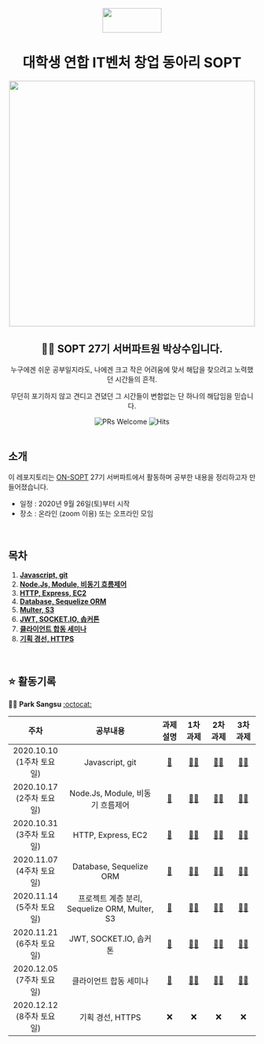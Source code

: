 <div align="center">

  <img height="50" width="120" src="https://user-images.githubusercontent.com/59385491/99065767-39ab4500-25eb-11eb-9490-9d2a4202dd96.png">

  # 대학생 연합 IT벤처 창업 동아리 SOPT

  <img height="500" width="500" src="https://user-images.githubusercontent.com/59385491/99067842-bb50a200-25ee-11eb-9252-4a4ae3644e8d.png">

  <h2> 👨‍💻 SOPT 27기 서버파트원 박상수입니다. </h2>

<p>누구에겐 쉬운 공부일지라도, 나에겐 크고 작은 어려움에 맞서 해답을 찾으려고 노력했던 시간들의 흔적.</p>
<p>무던히 포기하지 않고 견디고 견뎠던 그 시간들이 변함없는 단 하나의 해답임을 믿습니다.</p>

</div>

<div align=center>

<img alt="PRs Welcome" src="https://img.shields.io/badge/PRs-welcome-brightgreen.svg?style=flat-square" />
<img alt="Hits" src="https://hits.seeyoufarm.com/api/count/incr/badge.svg?url=https%3A%2F%2Fgithub.com%2FON-SOPT-SERVER-3%2FParksangsu&count_bg=%2379C83D&title_bg=%23555555&icon=&icon_color=%23E7E7E7&title=hits&edge_flat=false" />

</div>

<br>

## 소개

이 레포지토리는 [ON-SOPT](http://sopt.org/wp/?page_id=2519) 27기 서버파트에서 활동하며 공부한 내용을 정리하고자 만들어졌습니다. 

-   일정 : 2020년 9월 26일(토)부터 시작
-   장소 : 온라인 (zoom 이용) 또는 오프라인 모임

<br>

## 목차

1. **[Javascript, git](#se1)**
2. **[Node.Js, Module, 비동기 흐름제어](#se2)**
3. **[HTTP, Express, EC2](#se3)** 
4. **[Database, Sequelize ORM](#se4)**   
5. **[Multer, S3](#se5)**   
6. **[JWT, SOCKET.IO, 솝커톤](#se6)**
7. **[클라이언트 합동 세미나](#se7)** 
8. **[기획 경선, HTTPS](#se8)**

<br>

## ⭐️ 활동기록

🧑‍💻 **Park Sangsu** [:octocat:](https://github.com/epitoneproject)

|           주차            |              공부내용                |                과제 설명             |               1차 과제             |             2차 과제                |               3차 과제             |  
| :-----------------------:| :-------------------------------:  | :-------------------------------: | :-------------------------------: | :-------------------------------: | :-------------------------------: |
| 2020.10.10<br> (1주차 토요일) |  Javascript, git <a name="se1"></a>| [📕](https://github.com/ON-SOPT-SERVER-3/Parksangsu/tree/master/seminar-1/assignment)   | [☝🏻](https://github.com/ON-SOPT-SERVER-3/Parksangsu/tree/master/seminar-1/assignment/week1/level1)    | [✌🏻](https://github.com/ON-SOPT-SERVER-3/Parksangsu/blob/master/seminar-1/assignment/week1/level2/team.js)    | [🤚🏻](https://github.com/ON-SOPT-SERVER-3/Parksangsu/blob/master/seminar-1/assignment/week1/level3/random.js)     | 
| 2020.10.17<br> (2주차 토요일) |  Node.Js, Module, 비동기 흐름제어 <a name="se2"></a>  |  [📕](https://github.com/ON-SOPT-SERVER-3/Parksangsu/tree/master/seminar-2/assignment) | [☝🏻](https://github.com/ON-SOPT-SERVER/SOPT-SERVER-WIKI/blob/master/Nodejs/nodejs-3%EC%A1%B0.md)  | [✌🏻](https://github.com/ON-SOPT-SERVER-3/Parksangsu/tree/master/seminar-2/assignment/week2/level2)  | [🤚🏻](https://github.com/ON-SOPT-SERVER-3/Parksangsu/blob/master/seminar-2/assignment/week2/level3/password.js)    |  
| 2020.10.31<br> (3주차 토요일) |  HTTP, Express, EC2 <a name="se3"></a>     | [📕](https://github.com/ON-SOPT-SERVER-3/Parksangsu/tree/master/seminar-3/assignment) | [☝🏻](https://github.com/ON-SOPT-SERVER-3/Parksangsu/tree/master/seminar-3/routes)  | [✌🏻](https://github.com/ON-SOPT-SERVER-3/Parksangsu/tree/master/seminar-3/routes/members)     | [🤚🏻](https://github.com/ON-SOPT-SERVER-3/Parksangsu/blob/master/seminar-3/routes/users/index.js)       |  
| 2020.11.07<br> (4주차 토요일) |  Database, Sequelize ORM <a name="se4"></a>     | [📕](https://github.com/ON-SOPT-SERVER-3/Parksangsu/tree/master/seminar-4/assignment) | [☝🏻](https://github.com/ON-SOPT-SERVER-3/Parksangsu/blob/master/seminar-4/assignment/level1.md)  | [✌🏻](https://github.com/ON-SOPT-SERVER-3/Parksangsu/blob/master/seminar-4/routes/users/index.js)   | [🤚🏻](https://github.com/ON-SOPT-SERVER-3/Parksangsu/blob/master/seminar-4/routes/users/index.js)                        |  
| 2020.11.14<br> (5주차 토요일)   |  프로젝트 계층 분리, Sequelize ORM, Multer, S3 <a name="se5"></a>     |  [📕](https://github.com/ON-SOPT-SERVER-3/Parksangsu/blob/master/seminar-5/assignment/READMD.md)  | [☝🏻](https://github.com/ON-SOPT-SERVER-3/Parksangsu/blob/master/seminar-5/controller/multerController.js)                        | [✌🏻](https://github.com/ON-SOPT-SERVER-3/Parksangsu/blob/master/seminar-5/controller/postController.js)                        | [🤚🏻](https://github.com/ON-SOPT-SERVER-3/Parksangsu/blob/master/seminar-5/controller/userController.js)                        |  
| 2020.11.21<br> (6주차 토요일)   |  JWT, SOCKET.IO, 솝커톤 <a name="se6"></a>     | [📕](https://github.com/ON-SOPT-SERVER-3/Parksangsu/blob/master/seminar-6/seminar-6-refreshToken/assignment/READMD.md) | [☝🏻](https://github.com/ON-SOPT-SERVER-3/Parksangsu/blob/master/seminar-6/seminar-6-refreshToken/middlewares/authUtil.js)                        | [✌🏻](https://github.com/ON-SOPT-SERVER-3/Parksangsu/blob/master/seminar-6/seminar-6-refreshToken/assignment/level2.md)                        | [🤚🏻](https://github.com/ON-SOPT-SERVER-3/Parksangsu/blob/master/seminar-6/seminar-6-refreshToken/modules/jwt.js)                        |  
| 2020.12.05<br> (7주차 토요일)   |  클라이언트 합동 세미나 <a name="se7"></a>     | [📕](https://github.com/ON-SOPT-SERVER-3/Parksangsu/blob/master/seminar-7/assignment/READMD.md) | [☝🏻](https://github.com/SOPT-27-SpaceCloud/spaceCloud-server/wiki)                        | [✌🏻](https://github.com/SOPT-27-SpaceCloud/spaceCloud-server)                        | [🤚🏻](https://github.com/SOPT-27-SpaceCloud/spaceCloud-server)                        |  
| 2020.12.12<br> (8주차 토요일)   |  기획 경선, HTTPS <a name="se8"></a>     |  ❌ |  ❌                        | ❌                        |  ❌                        |  



<!-- <details><summary><b>토글</b></summary>

<p>

토글

</p>
</details> -->
